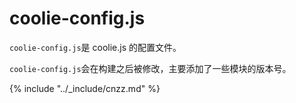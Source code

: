 # coolie-config.js
`coolie-config.js`是 coolie.js 的配置文件。


`coolie-config.js`会在构建之后被修改，主要添加了一些模块的版本号。




{% include "../_include/cnzz.md" %}

